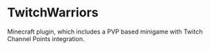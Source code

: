 # TwitchWarriors
Minecraft plugin, which includes a PVP based minigame with Twitch Channel Points integration.
